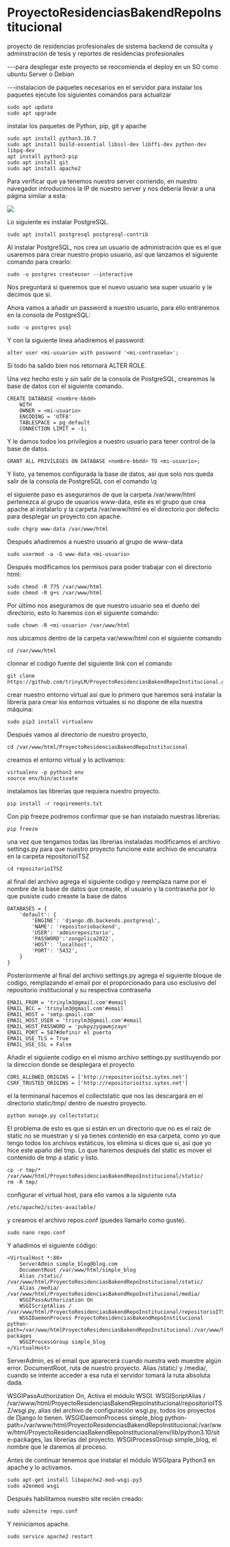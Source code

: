 # ProyectoResidenciasBakendRepoInstitucional
proyecto de residencias profesionales de sistema backend de consulta y adminstración de tesis y reportes de residencias profesionales


---para desplegar este proyecto se reocomienda el deploy en un SO como ubuntu Server o Debian


---instalacion de paquetes necesarios en el servidor
para instalar los paquetes ejecute los siguientes comandos para actualizar
~~~
sudo apt update
sudo apt upgrade
~~~

instalar los paquetes de Python, pip, git y apache

~~~
sudo apt install python3.10.7
sudo apt install build-essential libssl-dev libffi-dev python-dev libpq-dev
apt install python3-pip
sudo apt install git
sudo apt install apache2
~~~


Para verificar que ya tenemos nuestro server corriendo, en nuestro navegador introducimos la IP de nuestro server y nos debería llevar a una página similar a esta:

![](https://help.nextcloud.com/uploads/default/original/2X/1/1c46cfc954ab87f32bbcec2e6bf73d2f12b07964.png)


Lo siguiente es instalar PostgreSQL.
~~~
sudo apt install postgresql postgresql-contrib
~~~

Al instalar PostgreSQL, nos crea un usuario de administración que es el que usaremos para crear nuestro propio usuario, así que lanzamos el siguiente comando para crearlo:

~~~
sudo -u postgres createuser --interactive
~~~

Nos preguntará si queremos que el nuevo usuario sea super usuario y le decimos que si.

Ahora vamos a añadir un password a nuestro usuario, para ello entraremos en la consola de PostgreSQL:

~~~
sudo -u postgres psql
~~~
Y con la siguiente línea añadiremos el password:

~~~
alter user <mi-usuario> with password '<mi-contraseña>';
~~~
Si todo ha salido bien nos retornará ALTER ROLE.

Una vez hecho esto y sin salir de la consola de PostgreSQL, crearemos la base de datos con el siguiente comando.
~~~
CREATE DATABASE <nombre-bbdd>
    WITH 
    OWNER = <mi-usuario>
    ENCODING = 'UTF8'
    TABLESPACE = pg_default
    CONNECTION LIMIT = -1;
~~~
Y le damos todos los privilegios a nuestro usuario para tener control de la base de datos.
~~~
GRANT ALL PRIVILEGES ON DATABASE <nombre-bbdd> TO <mi-usuario>;
~~~
Y listo, ya tenemos configurada la base de datos, así que solo nos queda salir de la consola de PostgreSQL con el comando \q


el siguiente paso es asegurarnos de que la carpeta /var/www/html pertenezca al grupo de usuarios www-data, este es el grupo que crea apache al instalarlo y la carpeta /var/www/html es el directorio por defecto para desplegar un proyecto con apache.
~~~
sudo chgrp www-data /var/www/html
~~~
Después añadiremos a nuestro usuario al grupo de www-data
~~~
sudo usermod -a -G www-data <mi-usuario>
~~~

Después modificamos los permisos para poder trabajar con el directorio html:
~~~
sudo chmod -R 775 /var/www/html
sudo chmod -R g+s /var/www/html
~~~
Por último nos aseguramos de que nuestro usuario sea el dueño del directorio, esto lo haremos con el siguiente comando:
~~~
sudo chown -R <mi-usuario> /var/www/html
~~~

nos ubicamos dentro de la carpeta var/www/html con el siguiente comando
~~~
cd /var/www/html
~~~
clonnar el codigo fuente del siguiente link con el comando
~~~
git clone https://github.com/trinyLM/ProyectoResidenciasBakendRepoInstitucional.git
~~~


crear nuestro entorno virtual así que lo primero que haremos será instalar la librería para crear los entornos virtuales si no dispone de ella nuestra máquina:
~~~
sudo pip3 install virtualenv 
~~~
Después vamos al directorio de nuestro proyecto,

~~~
cd /var/www/html/ProyectoResidenciasBakendRepoInstitucional
~~~


creamos el entorno virtual y lo activamos:
~~~
virtualenv -p python3 env
source env/bin/activate
~~~
instalamos las librerías que requiera nuestro proyecto.
~~~
pip install -r requirements.txt
~~~
Con pip freeze podremos confirmar que se han instalado nuestras librerías:
~~~
pip freeze
~~~
una vez que tengamos todas las librerias instaladas modificamos el archivo settings.py para que nuestro proyecto funcione este archivo de encunatra en la carpeta repositorioITSZ

~~~
cd repositorioITSZ
~~~
al final del archivo agrega el siguiente codigo y reemplaza name por el nombre de la base de datos que creaste, el usuario y la contraseña por lo que pusiste cudo creaste la base de datos 
~~~
DATABASES = {
    'default': {
        'ENGINE': 'django.db.backends.postgresql',
        'NAME': 'repositoriobackend',
        'USER': 'adminrepositorio',
        'PASSWORD':'zongolica2022',
        'HOST': 'localhost',
        'PORT': '5432',
    }
} 
~~~

Posteriormente al final del archivo settings.py agrega el siguiente bloque de codigo, remplazando el email por el proporcionado para uso esclusivo del repositorio institucional y su respectiva contraseña
~~~
EMAIL_FROM = 'trinylm3@gmail.com'#email
EMAIL_BCC = 'trinylm3@gmail.com'#email
EMAIL_HOST = 'smtp.gmail.com'
EMAIL_HOST_USER = 'trinylm3@gmail.com'#email
EMAIL_HOST_PASSWORD = 'pukpyzygawmjzayn'
EMAIL_PORT = 587#definir el puerto
EMAIL_USE_TLS = True
EMAIL_USE_SSL = False 

~~~
Añadir el siguiente codigo en el mismo archivo settings.py sustituyendo por la direccion donde se desplegara el proyecto
~~~
CORS_ALLOWED_ORIGINS = ['http://repositorioitsz.sytes.net']
CSRF_TRUSTED_ORIGINS = ['http://repositorioitsz.sytes.net']
~~~

el la terminanal hacemos el collectstatic que nos las descargará en el directorio static/tmp/ dentro de nuestro proyecto.
~~~
python manage.py collectstatic
~~~~
El problema de esto es que si están en un directorio que no es el raíz de static no se muestran y si ya tienes contenido en esa carpeta, como yo que tengo todos los archivos estáticos, los elimina si dices que sí, así que yo hice este apaño del tmp. Lo que haremos después del static es mover el contenido de tmp a static y listo.
~~~
cp -r tmp/* /var/www/html/ProyectoResidenciasBakendRepoInstitucional/static/
rm -R tmp/
~~~

configurar el virtual host, para ello vamos a la siguiente ruta 
~~~
/etc/apache2/sites-available/
~~~
 y creamos el archivo repos.conf (puedes llamarlo como guste).

~~~
sudo nano repo.conf
~~~
Y añadimos el siguiente código:
~~~
<VirtualHost *:80>
    ServerAdmin simple_blog@blog.com
    DocumentRoot /var/www/html/simple_blog
    Alias /static/ /var/www/html/ProyectoResidenciasBakendRepoInstitucional/static/
    Alias /media/  /var/www/html/ProyectoResidenciasBakendRepoInstitucional/media/
    WSGIPassAuthorization On
    WSGIScriptAlias / /var/www/html/ProyectoResidenciasBakendRepoInstitucional/repositorioITSZ/wsgi.py
    WSGIDaemonProcess ProyectoResidenciasBakendRepoInstitucional python-path=/var/www/htmlProyectoResidenciasBakendRepoInstitucional:/var/www/html/ProyectoResidenciasBakendRepoInstitucional/env/lib/python3.10/site-packages
    WSGIProcessGroup simple_blog
</VirtualHost>
~~~
ServerAdmin, es el email que aparecerá cuando nuestra web muestre algún error.
DocumentRoot, ruta de nuestro proyecto.
Alias /static/ y /media/, cuando se intente acceder a esa ruta el servidor tomará la ruta absoluta dada.

WSGIPassAuthorization On, Activa el módulo WSGI.
WSGIScriptAlias / /var/www/html/ProyectoResidenciasBakendRepoInstitucional/repositorioITSZ/wsgi.py, alias del archivo de configuración wsgi.py, todos los proyectos de Django lo tienen.
WSGIDaemonProcess simple_blog python-path=/var/www/html/ProyectoResidenciasBakendRepoInstitucional:/var/www/html/ProyectoResidenciasBakendRepoInstitucional/env/lib/python3.10/site-packages, las librerías del proyecto.
WSGIProcessGroup simple_blog, el nombre que le daremos al proceso.

Antes de continuar tenemos que instalar el módulo WSGIpara Python3 en apache y lo activamos.

~~~
sudo apt-get install libapache2-mod-wsgi-py3
sudo a2enmod wsgi
~~~
Después habilitamos nuestro site recién creado:
~~~
sudo a2ensite repo.conf
~~~
Y reiniciamos apache.
~~~
sudo service apache2 restart
~~~


































